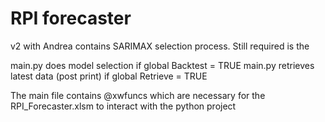 # RPI forecaster

v2 with Andrea contains SARIMAX selection process. Still required is the 

main.py does model selection if global Backtest = TRUE
main.py retrieves latest data (post print) if global Retrieve = TRUE

The main file contains @xwfuncs which are necessary for the RPI_Forecaster.xlsm to interact with the python project



